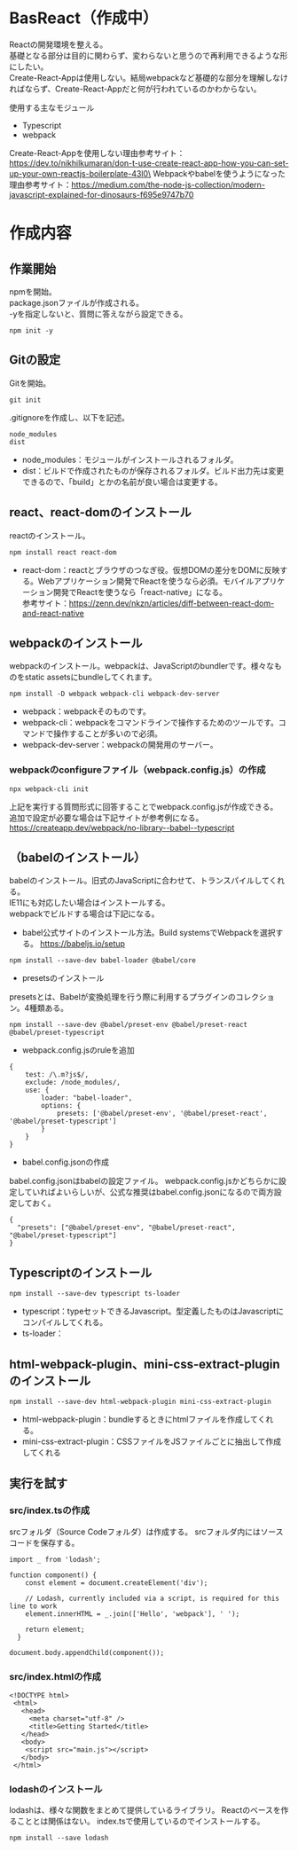 # BasReact（作成中）

Reactの開発環境を整える。\
基礎となる部分は目的に関わらず、変わらないと思うので再利用できるような形にしたい。\
Create-React-Appは使用しない。結局webpackなど基礎的な部分を理解しなければならず、Create-React-Appだと何が行われているのかわからない。

使用する主なモジュール
* Typescript
* webpack

Create-React-Appを使用しない理由参考サイト：https://dev.to/nikhilkumaran/don-t-use-create-react-app-how-you-can-set-up-your-own-reactjs-boilerplate-43l0\
Webpackやbabelを使うようになった理由参考サイト：https://medium.com/the-node-js-collection/modern-javascript-explained-for-dinosaurs-f695e9747b70

# 作成内容

## 作業開始

npmを開始。\
package.jsonファイルが作成される。\
-yを指定しないと、質問に答えながら設定できる。

```
npm init -y
```

## Gitの設定
Gitを開始。
```
git init
```

.gitignoreを作成し、以下を記述。
```
node_modules
dist
```
* node_modules：モジュールがインストールされるフォルダ。
* dist：ビルドで作成されたものが保存されるフォルダ。ビルド出力先は変更できるので、「build」とかの名前が良い場合は変更する。


## react、react-domのインストール
reactのインストール。
```
npm install react react-dom
```

* react-dom：reactとブラウザのつなぎ役。仮想DOMの差分をDOMに反映する。Webアプリケーション開発でReactを使うなら必須。モバイルアプリケーション開発でReactを使うなら「react-native」になる。\
参考サイト：https://zenn.dev/nkzn/articles/diff-between-react-dom-and-react-native


## webpackのインストール
webpackのインストール。webpackは、JavaScriptのbundlerです。様々なものをstatic assetsにbundleしてくれます。
```
npm install -D webpack webpack-cli webpack-dev-server
```

* webpack：webpackそのものです。
* webpack-cli：webpackをコマンドラインで操作するためのツールです。コマンドで操作することが多いので必須。
* webpack-dev-server：webpackの開発用のサーバー。

### webpackのconfigureファイル（webpack.config.js）の作成

```
npx webpack-cli init
```
上記を実行する質問形式に回答することでwebpack.config.jsが作成できる。\
追加で設定が必要な場合は下記サイトが参考例になる。\
https://createapp.dev/webpack/no-library--babel--typescript


## （babelのインストール）
babelのインストール。旧式のJavaScriptに合わせて、トランスパイルしてくれる。\
IE11にも対応したい場合はインストールする。\
webpackでビルドする場合は下記になる。

* babel公式サイトのインストール方法。Build systemsでWebpackを選択する。
https://babeljs.io/setup

```
npm install --save-dev babel-loader @babel/core
```

* presetsのインストール

presetsとは、Babelが変換処理を行う際に利用するプラグインのコレクション。4種類ある。
```
npm install --save-dev @babel/preset-env @babel/preset-react @babel/preset-typescript
```

* webpack.config.jsのruleを追加
```
{
    test: /\.m?js$/,
    exclude: /node_modules/,
    use: {
        loader: "babel-loader",
        options: {
            presets: ['@babel/preset-env', '@babel/preset-react', '@babel/preset-typescript']
        }
    }
}
```

* babel.config.jsonの作成

babel.config.jsonはbabelの設定ファイル。
webpack.config.jsかどちらかに設定していればよいらしいが、公式な推奨はbabel.config.jsonになるので両方設定しておく。

```
{
  "presets": ["@babel/preset-env", "@babel/preset-react", "@babel/preset-typescript"]
}
```

## Typescriptのインストール

```
npm install --save-dev typescript ts-loader
```

* typescript：typeセットできるJavascript。型定義したものはJavascriptにコンパイルしてくれる。
* ts-loader：


## html-webpack-plugin、mini-css-extract-pluginのインストール

```
npm install --save-dev html-webpack-plugin mini-css-extract-plugin
```

* html-webpack-plugin：bundleするときにhtmlファイルを作成してくれる。
* mini-css-extract-plugin：CSSファイルをJSファイルごとに抽出して作成してくれる


## 実行を試す

### src/index.tsの作成
srcフォルダ（Source Codeフォルダ）は作成する。
srcフォルダ内にはソースコードを保存する。
```
import _ from 'lodash';

function component() {
    const element = document.createElement('div');
  
    // Lodash, currently included via a script, is required for this line to work
    element.innerHTML = _.join(['Hello', 'webpack'], ' ');
  
    return element;
  }
  
document.body.appendChild(component());
```

### src/index.htmlの作成
```
<!DOCTYPE html>
 <html>
   <head>
     <meta charset="utf-8" />
     <title>Getting Started</title>
   </head>
   <body>
    <script src="main.js"></script>
   </body>
 </html>
 ```

### lodashのインストール

lodashは、様々な関数をまとめて提供しているライブラリ。
Reactのベースを作ることとは関係はない。
index.tsで使用しているのでインストールする。
```
npm install --save lodash
```